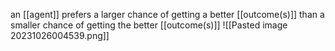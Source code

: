 an [[agent]] prefers a larger chance of getting a better [[outcome(s)]] than a smaller chance of getting the better [[outcome(s)]]
![[Pasted image 20231026004539.png]]


